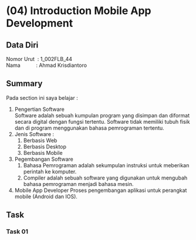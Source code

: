 # (04) Introduction Mobile App Development

## Data Diri
Nomor Urut &nbsp;: 1_002FLB_44 <br>
Nama &emsp;&emsp;&ensp;&nbsp;: Ahmad Krisdiantoro

## Summary
Pada section ini saya belajar : 
1. Pengertian Software<br>
   Software adalah sebuah kumpulan program yang disimpan dan diformat secara digital dengan fungsi tertentu. Software tidak memiliki tubuh fisik dan di program menggunakan bahasa pemrograman tertentu.
2. Jenis Software :
   1. Berbasis Web
   2. Berbasis Desktop
   3. Berbasis Mobile
3. Pegembangan Software
   1. Bahasa Pemrograman adalah sekumpulan instruksi untuk meberikan perintah ke komputer.
   2. Compiler adalah sebuah software yang digunakan untuk mengubah bahasa pemrograman menjadi bahasa mesin.
4. Mobile App Developer
   Proses pengembangan aplikasi untuk perangkat mobile (Android dan IOS).

## Task 
### Task 01
